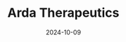 ---  
layout: startup_page  
title: "Arda Therapeutics"  
id: "ardatx.com"  
permalink: "/ardatherapeuticsardatx.com10092024/"  
website: "https://www.ardatx.com"  
funding_round: "Series A"  
funding_amount: "$43M"  
investors: "Andreessen Horowitz (a16z Bio + Health), Two Sigma Ventures, RV Invest, Eli Lilly and Company, GV, Biovision Ventures, Valhalla Ventures, Indicator Ventures, Alumni Ventures, LifeLink Ventures, Mana Ventures, Gaingels, ExitFund"  
about: "Arda Therapeutics develops targeted cell depletion therapies for chronic diseases. Their approach focuses on eliminating disease-driving cells, rather than modulating protein activity, aiming for greater efficacy and fewer side effects than conventional treatments. This innovative strategy uses a sophisticated single-cell-based discovery engine to identify and target pathogenic cells with precision."  
markets: "Biotechnology, Healthtech, Therapeutics"  
hq: "San Francisco, California, United States"  
founded_year: "2021"  
linkedin: "https://www.linkedin.com/company/arda-therapeutics"  
twitter: "https://twitter.com/Arda_Tx"  
instagram: ""  
facebook: ""  
crunchbase: "https://www.crunchbase.com/organization/arda-therapeutics"  
pitchbook: ""  

date_display: "09-Oct-2024"  
date: "2024-10-09"

# SEO Optimization  
meta_title: "Arda Therapeutics - Series A Funding ($43M)"  
meta_description: "Arda Therapeutics, Arda Therapeutics develops targeted cell depletion therapies for chronic diseases. Their approach focuses on eliminating disease-driving cells, rather..."  
meta_keywords: "Arda Therapeutics, Biotechnology, Healthtech, Therapeutics, Series A funding"  
canonical_url: "https://startup.projectstartups.com/ardatherapeuticsardatx.com10092024/"  
---